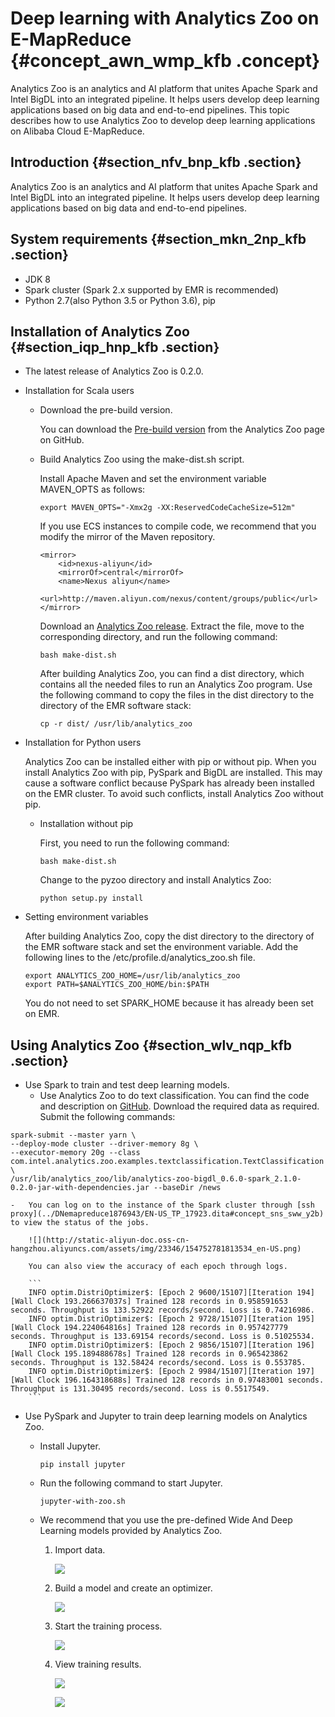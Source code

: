 # Deep learning with Analytics Zoo on E-MapReduce {#concept_awn_wmp_kfb .concept}

Analytics Zoo is an analytics and AI platform that unites Apache Spark and Intel BigDL into an integrated pipeline. It helps users develop deep learning applications based on big data and end-to-end pipelines. This topic describes how to use Analytics Zoo to develop deep learning applications on Alibaba Cloud E-MapReduce.

## Introduction {#section_nfv_bnp_kfb .section}

Analytics Zoo is an analytics and AI platform that unites Apache Spark and Intel BigDL into an integrated pipeline. It helps users develop deep learning applications based on big data and end-to-end pipelines.

## System requirements {#section_mkn_2np_kfb .section}

-   JDK 8
-   Spark cluster \(Spark 2.x supported by EMR is recommended\)
-   Python 2.7\(also Python 3.5 or Python 3.6\), pip

## Installation of Analytics Zoo {#section_iqp_hnp_kfb .section}

-   The latest release of Analytics Zoo is 0.2.0.
-   Installation for Scala users
    -   Download the pre-build version.

        You can download the [Pre-build version](https://analytics-zoo.github.io/master/#release-download/) from the Analytics Zoo page on GitHub.

    -   Build Analytics Zoo using the make-dist.sh script.

        Install Apache Maven and set the environment variable MAVEN\_OPTS as follows:

        ```
        export MAVEN_OPTS="-Xmx2g -XX:ReservedCodeCacheSize=512m"
        ```

        If you use ECS instances to compile code, we recommend that you modify the mirror of the Maven repository.

        ```
        <mirror>
            <id>nexus-aliyun</id>
            <mirrorOf>central</mirrorOf>
            <name>Nexus aliyun</name>
            <url>http://maven.aliyun.com/nexus/content/groups/public</url>
        </mirror>
        ```

        Download an [Analytics Zoo release](https://github.com/intel-analytics/analytics-zoo). Extract the file, move to the corresponding directory, and run the following command:

        ```
        bash make-dist.sh
        ```

        After building Analytics Zoo, you can find a dist directory, which contains all the needed files to run an Analytics Zoo program. Use the following command to copy the files in the dist directory to the directory of the EMR software stack:

        ```
        cp -r dist/ /usr/lib/analytics_zoo
        ```

-   Installation for Python users

    Analytics Zoo can be installed either with pip or without pip. When you install Analytics Zoo with pip, PySpark and BigDL are installed. This may cause a software conflict because PySpark has already been installed on the EMR cluster. To avoid such conflicts, install Analytics Zoo without pip.

    -   Installation without pip

        First, you need to run the following command:

        ```
        bash make-dist.sh
        ```

        Change to the pyzoo directory and install Analytics Zoo:

        ```
        python setup.py install
        ```

-   Setting environment variables

    After building Analytics Zoo, copy the dist directory to the directory of the EMR software stack and set the environment variable. Add the following lines to the /etc/profile.d/analytics\_zoo.sh file.

    ```
    export ANALYTICS_ZOO_HOME=/usr/lib/analytics_zoo
    export PATH=$ANALYTICS_ZOO_HOME/bin:$PATH
    ```

    You do not need to set SPARK\_HOME because it has already been set on EMR.


## Using Analytics Zoo {#section_wlv_nqp_kfb .section}

-   Use Spark to train and test deep learning models.
    -   Use Analytics Zoo to do text classification. You can find the code and description on [GitHub](https://github.com/intel-analytics/analytics-zoo/tree/master/zoo/src/main/scala/com/intel/analytics/zoo/examples/textclassification). Download the required data as required. Submit the following commands:

```
spark-submit --master yarn \
--deploy-mode cluster --driver-memory 8g \
--executor-memory 20g --class com.intel.analytics.zoo.examples.textclassification.TextClassification \
/usr/lib/analytics_zoo/lib/analytics-zoo-bigdl_0.6.0-spark_2.1.0-0.2.0-jar-with-dependencies.jar --baseDir /news
```

    -   You can log on to the instance of the Spark cluster through [ssh proxy](../DNemapreduce1876943/EN-US_TP_17923.dita#concept_sns_sww_y2b) to view the status of the jobs.

        ![](http://static-aliyun-doc.oss-cn-hangzhou.aliyuncs.com/assets/img/23346/154752781813534_en-US.png)

        You can also view the accuracy of each epoch through logs.

        ```
        INFO optim.DistriOptimizer$: [Epoch 2 9600/15107][Iteration 194][Wall Clock 193.266637037s] Trained 128 records in 0.958591653 seconds. Throughput is 133.52922 records/second. Loss is 0.74216986.
        INFO optim.DistriOptimizer$: [Epoch 2 9728/15107][Iteration 195][Wall Clock 194.224064816s] Trained 128 records in 0.957427779 seconds. Throughput is 133.69154 records/second. Loss is 0.51025534.
        INFO optim.DistriOptimizer$: [Epoch 2 9856/15107][Iteration 196][Wall Clock 195.189488678s] Trained 128 records in 0.965423862 seconds. Throughput is 132.58424 records/second. Loss is 0.553785.
        INFO optim.DistriOptimizer$: [Epoch 2 9984/15107][Iteration 197][Wall Clock 196.164318688s] Trained 128 records in 0.97483001 seconds. Throughput is 131.30495 records/second. Loss is 0.5517549.
        ```

-   Use PySpark and Jupyter to train deep learning models on Analytics Zoo.
    -   Install Jupyter.

        ```
        pip install jupyter
        ```

    -   Run the following command to start Jupyter.

        ```
        jupyter-with-zoo.sh
        ```

    -   We recommend that you use the pre-defined Wide And Deep Learning models provided by Analytics Zoo.
        1.  Import data.

            ![](http://static-aliyun-doc.oss-cn-hangzhou.aliyuncs.com/assets/img/23346/154752781813535_en-US.png)

        2.  Build a model and create an optimizer.

            ![](http://static-aliyun-doc.oss-cn-hangzhou.aliyuncs.com/assets/img/23346/154752781913536_en-US.png)

        3.  Start the training process.

            ![](http://static-aliyun-doc.oss-cn-hangzhou.aliyuncs.com/assets/img/23346/154752781913537_en-US.png)

        4.  View training results.

            ![](http://static-aliyun-doc.oss-cn-hangzhou.aliyuncs.com/assets/img/23346/154752781913538_en-US.png)

            ![](http://static-aliyun-doc.oss-cn-hangzhou.aliyuncs.com/assets/img/23346/154752781913539_en-US.png)


